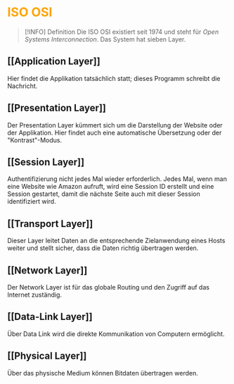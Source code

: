 # <font color = "orange">ISO OSI</font>
>[!INFO] Definition
>Die ISO OSI existiert seit 1974 und steht für *Open Systems Interconnection*. Das System hat sieben Layer.

## [[Application Layer]]
Hier findet die Applikation tatsächlich statt; dieses Programm schreibt die Nachricht.
## [[Presentation Layer]]
Der Presentation Layer kümmert sich um die Darstellung der Website oder der Applikation. Hier findet auch eine automatische Übersetzung oder der "Kontrast"-Modus. 
## [[Session Layer]]
Authentifizierung nicht jedes Mal wieder erforderlich. Jedes Mal, wenn man eine Website wie Amazon aufruft, wird eine Session ID erstellt und eine Session gestartet, damit die nächste Seite auch mit dieser Session identifiziert wird.
## [[Transport Layer]]
Dieser Layer leitet Daten an die entsprechende Zielanwendung eines Hosts weiter und stellt sicher, dass die Daten richtig übertragen werden.
## [[Network Layer]]
Der Network Layer ist für das globale Routing und den Zugriff auf das Internet zuständig.
## [[Data-Link Layer]]
Über Data Link wird die direkte Kommunikation von Computern ermöglicht.
## [[Physical Layer]]
Über das physische Medium können Bitdaten übertragen werden.
